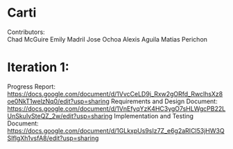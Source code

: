 # Carti

Contributors:  
Chad McGuire 
Emily Madril 
Jose Ochoa 
Alexis Aguila 
Matias Perichon 

# Iteration 1:

Progress Report: https://docs.google.com/document/d/1VvcCeLD9j_Rxw2gORfd_RwclhsXz8oe0NkT1welzNq0/edit?usp=sharing 
Requirements and Design Document: https://docs.google.com/document/d/1VnEfyqYzK4HC3ygO7sHLWgcPB22LUnSkuIvSteQZ_2w/edit?usp=sharing 
Implementation and Testing Document: https://docs.google.com/document/d/1GLkxpUs9sIz7Z_e6g2aRICl53jHW3QSIflgXh1vsfA8/edit?usp=sharing 



